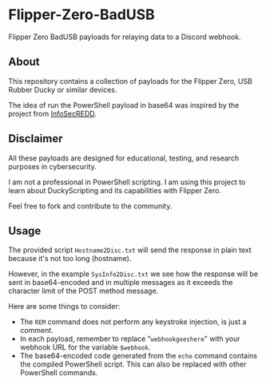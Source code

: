 # Flipper-Zero-BadUSB

Flipper Zero BadUSB payloads for relaying data to a Discord webhook.

## About

This repository contains a collection of payloads for the Flipper Zero, USB Rubber Ducky or similar devices. 

The idea of run the PowerShell payload in base64 was inspired by the project from [InfoSecREDD](https://github.com/InfoSecREDD/REPG).

## Disclaimer

All these payloads are designed for educational, testing, and research purposes in cybersecurity.

I am not a professional in PowerShell scripting. I am using this project to learn about DuckyScripting and its capabilities with Flipper Zero. 

Feel free to fork and contribute to the community.

## Usage

The provided script `Hostname2Disc.txt` will send the response in plain text because it's not too long (hostname).

However, in the example `SysInfo2Disc.txt` we see how the response will be sent in base64-encoded and in multiple messages as it exceeds the character limit of the POST method message.

Here are some things to consider:
* The `REM` command does not perform any keystroke injection, is just a comment.
* In each payload, remember to replace "`webhookgoeshere`" with your webhook URL for the variable `$webhook`.
* The base64-encoded code generated from the `echo` command contains the compiled PowerShell script. This can also be replaced with other PowerShell commands.
